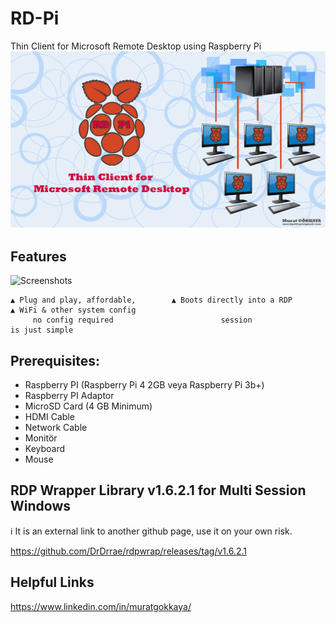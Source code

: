 # RD-Pi
Thin Client for Microsoft Remote Desktop using Raspberry Pi
![alt text](https://github.com/muratgokkaya/RD-Pi/blob/main/splash.png?raw=true)


## Features

![Screenshots](https://github.com/muratgokkaya/RD-Pi/blob/main/screenshot.png)

```
▲ Plug and play, affordable,        ▲ Boots directly into a RDP       ▲ WiFi & other system config
     no config required                        session                        is just simple
```


## Prerequisites:
* Raspberry PI (Raspberry Pi 4 2GB veya Raspberry Pi 3b+)
* Raspberry PI Adaptor
* MicroSD Card (4 GB Minimum)
* HDMI Cable
* Network Cable
* Monitör
* Keyboard
* Mouse



## RDP Wrapper Library v1.6.2.1 for Multi Session Windows

ℹ️ It is an external link to another github page, use it on your own risk.

https://github.com/DrDrrae/rdpwrap/releases/tag/v1.6.2.1







## Helpful Links
https://www.linkedin.com/in/muratgokkaya/
